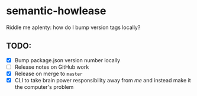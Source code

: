 # semantic-howlease
Riddle me aplenty: how do I bump version tags locally?

## TODO:
- [x] Bump package.json version number locally
- [ ] Release notes on GitHub work
- [x] Release on merge to `master`
- [x] CLI to take brain power responsibility away from *me* and instead make it the computer's problem
